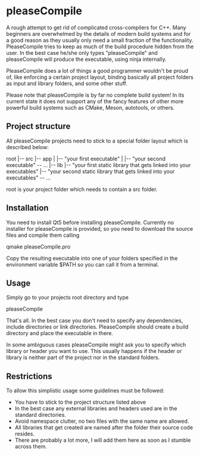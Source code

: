 # pleaseCompile
A rough attempt to get rid of complicated cross-compilers for C++.
Many beginners are overwhelmed by the details of modern build systems and for a good reason as they usually only need a small fraction of the functionality.
PleaseCompile tries to keep as much of the build procedure hidden from the user.
In the best case he/she only types "pleaseCompile" and pleaseCompile will produce the executable, using ninja internally.

PleaseCompile does a lot of things a good programmer wouldn't be proud of, like enforcing a certain project layout, binding basically all project folders as input and library folders, and some other stuff.

Please note that pleaseCompile is by far no complete build system! 
In its current state it does not support any of the fancy features of other more powerful build systems such as CMake, Meson, autotools, or others.

## Project structure
All pleaseCompile projects need to stick to a special folder layout which is described below:

root
|-- src
   |-- app
   |   |-- "your first executable"
   |   |-- "your second executable"
        -- ...
   |-- lib
       |-- "your first static library that gets linked into your executables"
       |-- "your second static library that gets linked into your executables"
        -- ...

root is your project folder which needs to contain a src folder.

## Installation
You need to install Qt5 before installing pleaseCompile.
Currently no installer for pleaseCompile is provided, so you need to download the source files and compile them calling

qmake pleaseCompile.pro

Copy the resulting executable into one of your folders specified in the environment variable $PATH so you can call it from a terminal.

## Usage
Simply go to your projects root directory and type 

pleaseCompile

That's all. In the best case you don't need to specify any dependencies, include directories or link directories.
PleaseCompile should create a build directory and place the executable in there.

In some ambiguous cases pleaseCompile might ask you to specify which library or header you want to use. This usually happens if the header or library is neither part of the project nor in the standard folders.

## Restrictions
To allow this simplistic usage some guidelines must be followed:
- You have to stick to the project structure listed above
- In the best case any external libraries and headers used are in the standard directories.
- Avoid namespace clutter, no two files with the same name are allowed.
- All libraries that get created are named after the folder their source code resides.
- There are probably a lot more, I will add them here as soon as I stumble across them.